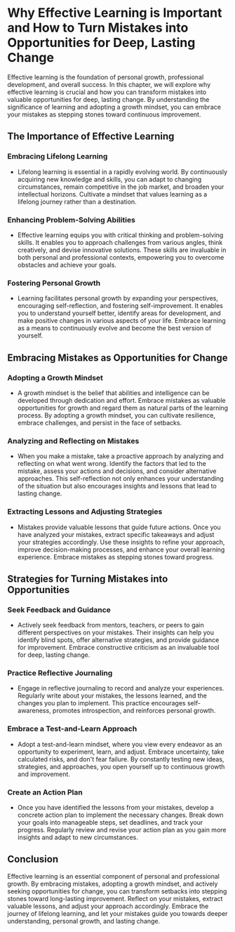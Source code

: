 Why Effective Learning is Important and How to Turn Mistakes into Opportunities for Deep, Lasting Change
===================================================================================================================

Effective learning is the foundation of personal growth, professional development, and overall success. In this chapter, we will explore why effective learning is crucial and how you can transform mistakes into valuable opportunities for deep, lasting change. By understanding the significance of learning and adopting a growth mindset, you can embrace your mistakes as stepping stones toward continuous improvement.

The Importance of Effective Learning
------------------------------------

### Embracing Lifelong Learning

* Lifelong learning is essential in a rapidly evolving world. By continuously acquiring new knowledge and skills, you can adapt to changing circumstances, remain competitive in the job market, and broaden your intellectual horizons. Cultivate a mindset that values learning as a lifelong journey rather than a destination.

### Enhancing Problem-Solving Abilities

* Effective learning equips you with critical thinking and problem-solving skills. It enables you to approach challenges from various angles, think creatively, and devise innovative solutions. These skills are invaluable in both personal and professional contexts, empowering you to overcome obstacles and achieve your goals.

### Fostering Personal Growth

* Learning facilitates personal growth by expanding your perspectives, encouraging self-reflection, and fostering self-improvement. It enables you to understand yourself better, identify areas for development, and make positive changes in various aspects of your life. Embrace learning as a means to continuously evolve and become the best version of yourself.

Embracing Mistakes as Opportunities for Change
----------------------------------------------

### Adopting a Growth Mindset

* A growth mindset is the belief that abilities and intelligence can be developed through dedication and effort. Embrace mistakes as valuable opportunities for growth and regard them as natural parts of the learning process. By adopting a growth mindset, you can cultivate resilience, embrace challenges, and persist in the face of setbacks.

### Analyzing and Reflecting on Mistakes

* When you make a mistake, take a proactive approach by analyzing and reflecting on what went wrong. Identify the factors that led to the mistake, assess your actions and decisions, and consider alternative approaches. This self-reflection not only enhances your understanding of the situation but also encourages insights and lessons that lead to lasting change.

### Extracting Lessons and Adjusting Strategies

* Mistakes provide valuable lessons that guide future actions. Once you have analyzed your mistakes, extract specific takeaways and adjust your strategies accordingly. Use these insights to refine your approach, improve decision-making processes, and enhance your overall learning experience. Embrace mistakes as stepping stones toward progress.

Strategies for Turning Mistakes into Opportunities
--------------------------------------------------

### Seek Feedback and Guidance

* Actively seek feedback from mentors, teachers, or peers to gain different perspectives on your mistakes. Their insights can help you identify blind spots, offer alternative strategies, and provide guidance for improvement. Embrace constructive criticism as an invaluable tool for deep, lasting change.

### Practice Reflective Journaling

* Engage in reflective journaling to record and analyze your experiences. Regularly write about your mistakes, the lessons learned, and the changes you plan to implement. This practice encourages self-awareness, promotes introspection, and reinforces personal growth.

### Embrace a Test-and-Learn Approach

* Adopt a test-and-learn mindset, where you view every endeavor as an opportunity to experiment, learn, and adjust. Embrace uncertainty, take calculated risks, and don't fear failure. By constantly testing new ideas, strategies, and approaches, you open yourself up to continuous growth and improvement.

### Create an Action Plan

* Once you have identified the lessons from your mistakes, develop a concrete action plan to implement the necessary changes. Break down your goals into manageable steps, set deadlines, and track your progress. Regularly review and revise your action plan as you gain more insights and adapt to new circumstances.

Conclusion
----------

Effective learning is an essential component of personal and professional growth. By embracing mistakes, adopting a growth mindset, and actively seeking opportunities for change, you can transform setbacks into stepping stones toward long-lasting improvement. Reflect on your mistakes, extract valuable lessons, and adjust your approach accordingly. Embrace the journey of lifelong learning, and let your mistakes guide you towards deeper understanding, personal growth, and lasting change.

